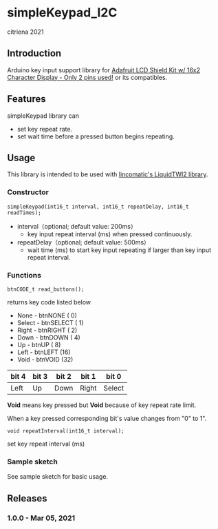# simpleKeypad_I2C
citriena 2021

## Introduction
Arduino key input support library for [Adafruit LCD Shield Kit w/ 16x2 Character Display - Only 2 pins used!](https://www.adafruit.com/product/772) or its compatibles.

## Features
simpleKeypad library can
 * set key repeat rate.
 * set wait time before a pressed button begins repeating.

## Usage
This library is intended to be used with [lincomatic's LiquidTWI2 library](https://github.com/lincomatic/LiquidTWI2).

### Constructor
````
simpleKeypad(int16_t interval, int16_t repeatDelay, int16_t readTimes);
````
* interval（optional; default value: 200ms）
  * key input repeat interval (ms) when pressed continuously.
* repeatDelay（optional; default value: 500ms）
  * wait time (ms) to start key input repeating if larger than key input repeat interval.

### Functions
````
btnCODE_t read_buttons();
````
returns key code listed below
 * None   - btnNONE   ( 0)
 * Select - btnSELECT ( 1)
 * Right  - btnRIGHT  ( 2)
 * Down   - btnDOWN   ( 4)
 * Up     - btnUP     ( 8)
 * Left   - btnLEFT   (16)
 * Void   - btnVOID   (32)

|bit 4|bit 3|bit 2|bit 1|bit 0 |
|-----| ----|---- |-----|----- |
|Left |  Up |Down |Right|Select|

**Void** means key pressed but **Void** because of key repeat rate limit.

When a key pressed corresponding bit's value changes from "0" to 1".

````
void repeatInterval(int16_t interval);
````
set key repeat interval (ms)

### Sample sketch
See sample sketch for basic usage.

## Releases

### 1.0.0 - Mar  05, 2021
